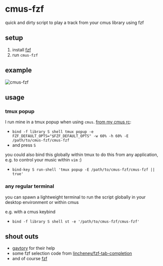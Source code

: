 # cmus-fzf

quick and dirty script to play a track from your cmus library using fzf


## setup

1. install [fzf](https://github.com/junegunn/fzf)
2. run `cmus-fzf`


## example

![cmus-fzf](https://github.com/user-attachments/assets/49529cae-098f-49e2-bb7c-3f3f73f58ca3)


## usage

### tmux popup

I run mine in a tmux popup when using `cmus`. [from my cmus rc](https://github.com/itsjfx/dotfiles/blob/master/.config/cmus/rc#L8):
* `bind -f library S shell tmux popup -e FZF_DEFAULT_OPTS="$FZF_DEFAULT_OPTS" -w 60% -h 60% -E /path/to/cmus-fzf/cmus-fzf`
* and press `S`

you could also bind this globally within tmux to do this from any application, e.g. to control your music within `vim` :)
* `bind-key S run-shell 'tmux popup -E /path/to/cmus-fzf/cmus-fzf || true'`

### any regular terminal

you can spawn a lightweight terminal to run the script globally in your desktop environment or within cmus

e.g. with a cmus keybind
* `bind -f library S shell st -e '/path/to/cmus-fzf/cmus-fzf'`


## shout outs

* [gavtory](https://github.com/gavtroy) for their help
* some fzf selection code from [lincheney/fzf-tab-completion](https://github.com/lincheney/fzf-tab-completion)
* and of course [fzf](https://github.com/junegunn/fzf)
